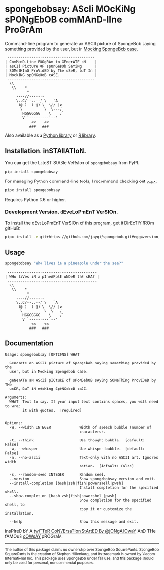 # spongebobsay: AScIi MOcKiNg sPONgEbOB comMAnD-lIne ProGrAm

Command-line program to generate an ASCII picture of SpongeBob saying something provided by the user, but in [Mocking SpongeBob case](https://knowyourmeme.com/memes/mocking-spongebob).

```
 ----------------------------------------
| ComManD-Line PROgRAm to GEnerATE aN    |
| asCIi PictUre OF spOnGeBOb SaYiNg      |
| SOMetHInG ProVidED by The uSeR, buT In |
| MockING spONGeBoB cASE.                |
 ----------------------------------------
  \\
   \\    *
          *
     ----//-------
     \..C/--..--/ \   `A
      (@ )  ( @) \  \// |w
       \          \  \---/
        HGGGGGGG    \    /`
        V `---------`--'
            <<    <<
           ###   ###
```

Also available as a [Python library](https://github.com/jayqi/spongebob/tree/master/py-pkg) or [R library](https://github.com/jayqi/spongebob/tree/master/r-pkg).


## Installation. inSTAllATIoN.

You can get the LateST StABle VeRsIon of `spongebobsay` from PyPI.

```bash
pip install spongebobsay
```

For managing Python command-line tools, I recommend checking out [`pipx`](https://github.com/pipxproject/pipx):

```bash
pipx install spongebobsay
```

Requires Python 3.6 or higher.

### Development Version. dEveLoPmEnT VerSIOn.

To install the dEveLoPmEnT VerSIOn of this program, get it DirEcTlY fROm gItHuB:

```bash
pipx install -e git+https://github.com/jayqi/spongebob.git#egg=version_subpkg&subdirectory=py-pkg
```

## Usage

```bash
spongebobsay "Who lives in a pineapple under the sea?"
```

```
 -----------------------------------------
| WHo liVes iN a pIneAPplE uNDeR thE sEA? |
 -----------------------------------------
  \\
   \\    *
          *
     ----//-------
     \..C/--..--/ \   `A
      (@ )  ( @) \  \// |w
       \          \  \---/
        HGGGGGGG    \    /`
        V `---------`--'
            <<    <<
           ###   ###
```

## Documentation

```
Usage: spongebobsay [OPTIONS] WHAT

  Generate an ASCII picture of Spongebob saying something provided by the
  user, but in Mocking Spongebob case.

  geNerATe aN AScIi pICtuRE of sPoNGebOB sAyIng SOMeThIng ProvIDeD by THe
  usER, BuT iN mOcKing SpONGeboB caSE.

Arguments:
  WHAT  Text to say. If your input text contains spaces, you will need to wrap
        it with quotes.  [required]


Options:
  -W, --width INTEGER             Width of speech bubble (number of
                                  characters).

  -t, --think                     Use thought bubble.  [default: False]
  -w, --whisper                   Use whisper bubble.  [default: False]
  -n, --no-ascii                  Text-only with no ASCII art. Ignores width
                                  option.  [default: False]

  -s, --random-seed INTEGER       Random seed.
  --version                       Show spongebobsay version and exit.
  --install-completion [bash|zsh|fish|powershell|pwsh]
                                  Install completion for the specified shell.
  --show-completion [bash|zsh|fish|powershell|pwsh]
                                  Show completion for the specified shell, to
                                  copy it or customize the installation.

  --help                          Show this message and exit.
```

insPIreD bY A [twiTTeR CoNVErsaTIon StArtED By @jONgAllOwaY](https://twitter.com/jongalloway/status/1075889210714816512) AnD THe fAMOuS [cOWsAY](https://en.wikipedia.org/wiki/Cowsay) pROGraM.

---

<sup>The author of this package claims no ownership over SpongeBob SquarePants. SpongeBob SquarePants is the creation of Stephen Hillenburg, and its trademark is owned by Viacom International Inc. This package uses SpongeBob under fair use, and this package should only be used for personal, noncommercial purposes.</sup>
